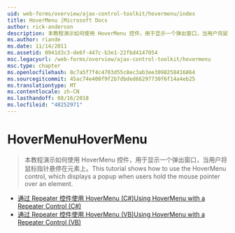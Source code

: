 ```yaml
---
uid: web-forms/overview/ajax-control-toolkit/hovermenu/index
title: HoverMenu |Microsoft Docs
author: rick-anderson
description: 本教程演示如何使用 HoverMenu 控件，用于显示一个弹出窗口，当用户将鼠标指针悬停在元素上。
ms.author: riande
ms.date: 11/14/2011
ms.assetid: 0941d3c3-de6f-447c-b3e1-22fbd4147054
msc.legacyurl: /web-forms/overview/ajax-control-toolkit/hovermenu
msc.type: chapter
ms.openlocfilehash: 0c7a5f7f4c4703d55c8ec3ab3ee3098258416864
ms.sourcegitcommit: 45ac74e400f9f2b7dbded66297730f6f14a4eb25
ms.translationtype: MT
ms.contentlocale: zh-CN
ms.lasthandoff: 08/16/2018
ms.locfileid: "48252971"
---
```

<a name="hovermenu"></a><span data-ttu-id="1f289-103">HoverMenu</span><span class="sxs-lookup"><span data-stu-id="1f289-103">HoverMenu</span></span>
====================
> <span data-ttu-id="1f289-104">本教程演示如何使用 HoverMenu 控件，用于显示一个弹出窗口，当用户将鼠标指针悬停在元素上。</span><span class="sxs-lookup"><span data-stu-id="1f289-104">This tutorial shows how to use the HoverMenu control, which displays a popup when users hold the mouse pointer over an element.</span></span>


- [<span data-ttu-id="1f289-105">通过 Repeater 控件使用 HoverMenu (C#)</span><span class="sxs-lookup"><span data-stu-id="1f289-105">Using HoverMenu with a Repeater Control (C#)</span></span>](using-hovermenu-with-a-repeater-control-cs.md)
- [<span data-ttu-id="1f289-106">通过 Repeater 控件使用 HoverMenu (VB)</span><span class="sxs-lookup"><span data-stu-id="1f289-106">Using HoverMenu with a Repeater Control (VB)</span></span>](using-hovermenu-with-a-repeater-control-vb.md)
